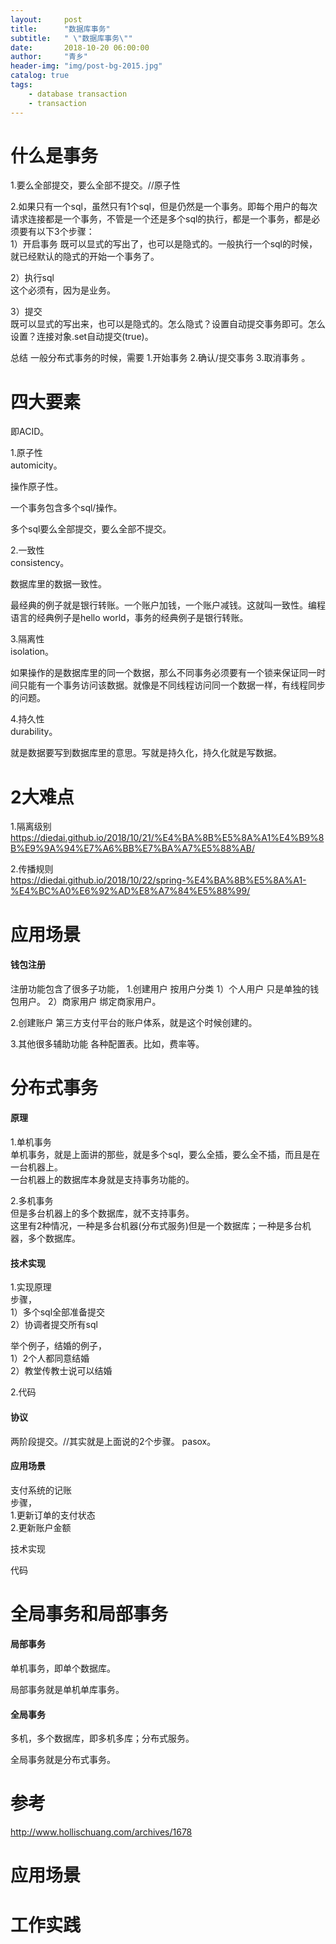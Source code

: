 ```yaml
---
layout:     post
title:      "数据库事务"
subtitle:   " \"数据库事务\""
date:       2018-10-20 06:00:00
author:     "青乡"
header-img: "img/post-bg-2015.jpg"
catalog: true
tags:
    - database transaction
    - transaction
---
```



# 什么是事务
1.要么全部提交，要么全部不提交。//原子性

2.如果只有一个sql，虽然只有1个sql，但是仍然是一个事务。即每个用户的每次请求连接都是一个事务，不管是一个还是多个sql的执行，都是一个事务，都是必须要有以下3个步骤：  
1）开启事务
既可以显式的写出了，也可以是隐式的。一般执行一个sql的时候，就已经默认的隐式的开始一个事务了。

2）执行sql  
这个必须有，因为是业务。  

3）提交  
既可以显式的写出来，也可以是隐式的。怎么隐式？设置自动提交事务即可。怎么设置？连接对象.set自动提交(true)。

总结
一般分布式事务的时候，需要 1.开始事务 2.确认/提交事务 3.取消事务 。


# 四大要素

即ACID。



1.原子性   
automicity。

操作原子性。

一个事务包含多个sql/操作。

多个sql要么全部提交，要么全部不提交。



2.一致性  
consistency。

数据库里的数据一致性。



最经典的例子就是银行转账。一个账户加钱，一个账户减钱。这就叫一致性。编程语言的经典例子是hello world，事务的经典例子是银行转账。



3.隔离性  
isolation。

如果操作的是数据库里的同一个数据，那么不同事务必须要有一个锁来保证同一时间只能有一个事务访问该数据。就像是不同线程访问同一个数据一样，有线程同步的问题。



4.持久性  
durability。

就是数据要写到数据库里的意思。写就是持久化，持久化就是写数据。



# 2大难点  
1.隔离级别    
https://diedai.github.io/2018/10/21/%E4%BA%8B%E5%8A%A1%E4%B9%8B%E9%9A%94%E7%A6%BB%E7%BA%A7%E5%88%AB/


2.传播规则  
https://diedai.github.io/2018/10/22/spring-%E4%BA%8B%E5%8A%A1-%E4%BC%A0%E6%92%AD%E8%A7%84%E5%88%99/



# 应用场景

#### 钱包注册

注册功能包含了很多子功能，
1.创建用户
按用户分类
1）个人用户
只是单独的钱包用户。
2）商家用户
绑定商家用户。

2.创建账户
第三方支付平台的账户体系，就是这个时候创建的。

3.其他很多辅助功能
各种配置表。比如，费率等。

# 分布式事务  
#### 原理  
1.单机事务  
单机事务，就是上面讲的那些，就是多个sql，要么全插，要么全不插，而且是在一台机器上。  
一台机器上的数据库本身就是支持事务功能的。

2.多机事务  
但是多台机器上的多个数据库，就不支持事务。  
这里有2种情况，一种是多台机器(分布式服务)但是一个数据库；一种是多台机器，多个数据库。

#### 技术实现  
1.实现原理  
步骤，  
1）多个sql全部准备提交  
2）协调者提交所有sql  

举个例子，结婚的例子，  
1）2个人都同意结婚  
2）教堂传教士说可以结婚  



2.代码

#### 协议
两阶段提交。//其实就是上面说的2个步骤。
pasox。

#### 应用场景
支付系统的记账  
步骤，  
1.更新订单的支付状态  
2.更新账户金额

技术实现

代码

# 全局事务和局部事务
#### 局部事务
单机事务，即单个数据库。

局部事务就是单机单库事务。

#### 全局事务
多机，多个数据库，即多机多库；分布式服务。

全局事务就是分布式事务。

# 参考
http://www.hollischuang.com/archives/1678

# 应用场景

# 工作实践

